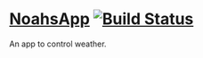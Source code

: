 # [NoahsApp](https://noahs-app.herokuapp.com) [![Build Status](https://travis-ci.org/Sumato-Mizu/noahs-app-frontend.svg?branch=master)](https://travis-ci.org/Sumato-Mizu/noahs-app-frontend)

An app to control weather.
